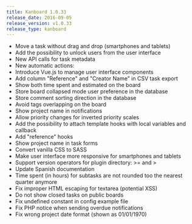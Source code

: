 ```yaml
---
title: Kanboard 1.0.33
release_date: 2016-09-05
release_version: v1.0.33
release_type: kanboard
---
```


* Move a task without drag and drop (smartphones and tablets)
* Add the possibility to unlock users from the user interface
* New API calls for task metadata
* New automatic actions:
* Introduce Vue.js to manage user interface components
* Add column "Reference" and "Creator Name" in CSV task export
* Show both time spent and estimated on the board
* Store board collapsed mode user preference in the database
* Store comment sorting direction in the database
* Avoid tags overlapping on the board
* Show project name in notifications
* Allow priority changes for inverted priority scales
* Add the possibility to attach template hooks with local variables and callback
* Add "reference" hooks
* Show project name in task forms
* Convert vanilla CSS to SASS
* Make user interface more responsive for smartphones and tablets
* Support version operators for plugin directory: >= and >
* Update Spanish documentation
* Time spent (in hours) for subtasks are not rounded too the nearest quarter anymore
* Fix improper HTML escaping for textarea (potential XSS)
* Do not show closed tasks on public boards
* Fix undefined constant in config example file
* Fix PHP notice when sending overdue notifications
* Fix wrong project date format (shown as 01/01/1970)